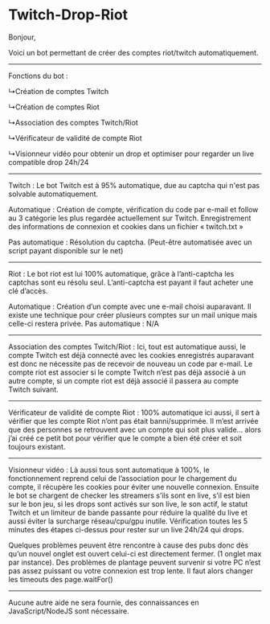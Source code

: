 # Twitch-Drop-Riot

Bonjour,

Voici un bot permettant de créer des comptes riot/twitch automatiquement.

 <hr>
 
Fonctions du bot :

↳Création de comptes Twitch

↳Création de comptes Riot

↳Association des comptes Twitch/Riot

↳Vérificateur de validité de compte Riot

↳Visionneur vidéo pour obtenir un drop et optimiser pour regarder un live compatible drop 24h/24


<hr>
 
Twitch : 
Le bot Twitch est à 95% automatique, due au captcha qui n'est pas solvable automatiquement.

Automatique : 
Création de compte, vérification du code par e-mail et follow au 3 catégorie les plus regardée actuellement sur Twitch.
Enregistrement des informations de connexion et cookies dans un fichier « twitch.txt »

Pas automatique : 
Résolution du captcha. (Peut-être automatisée avec un script payant disponible sur le net)

 <hr>
 
Riot :
Le bot riot est lui 100% automatique, grâce à l’anti-captcha les captchas sont eu résolu seul.
L’anti-captcha est payant il faut acheter une clé d’accès.

Automatique : 
Création d’un compte avec une e-mail choisi auparavant.
Il existe une technique pour créer plusieurs comptes sur un mail unique mais celle-ci restera privée.
Pas automatique :
N/A

 <hr>
 
Association des comptes Twitch/Riot :
Ici, tout est automatique aussi, le compte Twitch est déjà connecté avec les cookies enregistrés auparavant est donc ne nécessite pas de recevoir de nouveau un code par e-mail.
Le compte riot est associer si le compte Twitch n’est pas déjà associé à un autre compte, si un compte riot est déjà associé il passera au compte Twitch suivant.

 <hr>
 
Vérificateur de validité de compte Riot :
100% automatique ici aussi, il sert à vérifier que les compte Riot n’ont pas était banni/supprimée.
Il m’est arrivée que des personnes se retrouvent avec un compte qui soit plus valide… alors j’ai créé ce petit bot pour vérifier que le compte a bien été créer et soit toujours existant.

 <hr>
 
Visionneur vidéo :
Là aussi tous sont automatique à 100%, le fonctionnement reprend celui de l’association pour le chargement du compte, il récupère les cookies pour éviter une nouvelle connexion.
Ensuite le bot se chargent de checker les streamers s’ils sont en live, s’il est bien sur le bon jeu, si les drops sont activés sur son live, le son actif, le statut Twitch et un limiteur de bande passante pour réduire la qualité du live et aussi éviter la surcharge réseau/cpu/gpu inutile.
Vérification toutes les 5 minutes des étapes ci-dessus pour rester sur un live 24h/24 qui drops.

Quelques problèmes peuvent être rencontre à cause des pubs donc dès qu’un nouvel onglet est ouvert celui-ci est directement fermer. (1 onglet max par instance).
Des problèmes de plantage peuvent survenir si votre PC n’est pas assez puissant ou votre connexion est trop lente.
Il faut alors changer les timeouts des page.waitFor()

 <hr>
 
Aucune autre aide ne sera fournie, des connaissances en JavaScript/NodeJS sont nécessaire.
